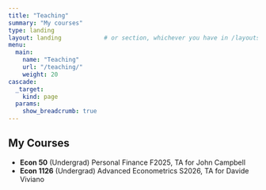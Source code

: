 ```yaml
---
title: "Teaching"
summary: "My courses"
type: landing
layout: landing            # or section, whichever you have in /layouts
menu:
  main:
    name: "Teaching"
    url: "/teaching/"
    weight: 20
cascade:
  _target:
    kind: page
  params:
    show_breadcrumb: true
---
```


## My Courses

- **Econ 50** (Undergrad) Personal Finance F2025, TA for John Campbell  
- **Econ 1126** (Undergrad) Advanced Econometrics S2026, TA for Davide Viviano  
